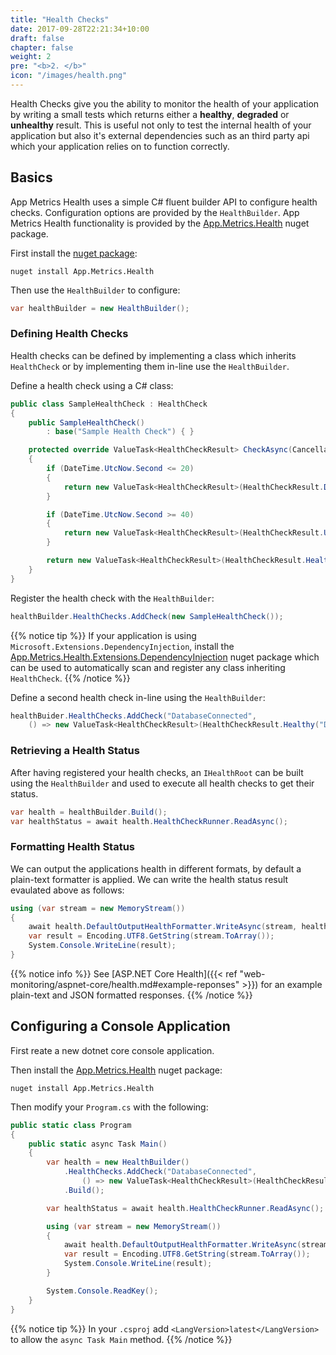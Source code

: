 ```yaml
---
title: "Health Checks"
date: 2017-09-28T22:21:34+10:00
draft: false
chapter: false
weight: 2
pre: "<b>2. </b>"
icon: "/images/health.png"
---
```


Health Checks give you the ability to monitor the health of your application by writing a small tests which returns either a **healthy**, **degraded** or **unhealthy** result. This is useful not only to test the internal health of your application but also it's external dependencies such as an third party api which your application relies on to function correctly.

## Basics

App Metrics Health uses a simple C# fluent builder API to configure health checks. Configuration options are provided by the `HealthBuilder`. App Metrics Health functionality is provided by the [App.Metrics.Health](https://www.nuget.org/packages/App.Metrics.Health/) nuget package.

<i class="fa fa-hand-o-right"></i> First install the [nuget package](https://www.nuget.org/packages/App.Metrics.Health/):

```console
nuget install App.Metrics.Health
```

<i class="fa fa-hand-o-right"></i> Then use the `HealthBuilder` to configure:

```csharp
var healthBuilder = new HealthBuilder();
```

### Defining Health Checks

Health checks can be defined by implementing a class which inherits `HealthCheck` or by implementing them in-line use the `HealthBuilder`.

<i class="fa fa-hand-o-right"></i> Define a health check using a C# class:

```csharp
public class SampleHealthCheck : HealthCheck
{
    public SampleHealthCheck()
        : base("Sample Health Check") { }

    protected override ValueTask<HealthCheckResult> CheckAsync(CancellationToken cancellationToken = default)
    {
        if (DateTime.UtcNow.Second <= 20)
        {
            return new ValueTask<HealthCheckResult>(HealthCheckResult.Degraded());
        }

        if (DateTime.UtcNow.Second >= 40)
        {
            return new ValueTask<HealthCheckResult>(HealthCheckResult.Unhealthy());
        }

        return new ValueTask<HealthCheckResult>(HealthCheckResult.Healthy());
    }
}
```

<i class="fa fa-hand-o-right"></i> Register the health check with the `HealthBuilder`:

```csharp
healthBuilder.HealthChecks.AddCheck(new SampleHealthCheck());
```

{{% notice tip %}}
If your application is using `Microsoft.Extensions.DependencyInjection`, install the [App.Metrics.Health.Extensions.DependencyInjection](https://www.nuget.org/packages/App.Metrics.Health.Extensions.DependencyInjection/) nuget package which can be used to automatically scan and register any class inheriting `HealthCheck`.
{{% /notice %}}

<i class="fa fa-hand-o-right"></i> Define a second health check in-line using the `HealthBuilder`:

```csharp
healthBuider.HealthChecks.AddCheck("DatabaseConnected", 
    () => new ValueTask<HealthCheckResult>(HealthCheckResult.Healthy("Database Connection OK")));
```

### Retrieving a Health Status

After having registered your health checks, an `IHealthRoot` can be built using the `HealthBuilder` and used to execute all health checks to get their status.

```csharp
var health = healthBuilder.Build();
var healthStatus = await health.HealthCheckRunner.ReadAsync();
```

### Formatting Health Status

We can output the applications health in different formats, by default a plain-text formatter is applied. We can write the health status result evaulated above as follows:

```csharp
using (var stream = new MemoryStream())
{
    await health.DefaultOutputHealthFormatter.WriteAsync(stream, healthStatus);
    var result = Encoding.UTF8.GetString(stream.ToArray());
    System.Console.WriteLine(result);
}
```

{{% notice info %}}
See [ASP.NET Core Health]({{< ref "web-monitoring/aspnet-core/health.md#example-reponses" >}}) for an example plain-text and JSON formatted responses.
{{% /notice %}}

## Configuring a Console Application

<i class="fa fa-hand-o-right"></i> First reate a new dotnet core console application.

<i class="fa fa-hand-o-right"></i> Then install the [App.Metrics.Health](https://www.nuget.org/packages/App.Metrics.Health/) nuget package:

```console
nuget install App.Metrics.Health
```

<i class="fa fa-hand-o-right"></i> Then modify your `Program.cs` with the following:

```csharp
public static class Program
{
    public static async Task Main()
    {
        var health = new HealthBuilder()
            .HealthChecks.AddCheck("DatabaseConnected",
                () => new ValueTask<HealthCheckResult>(HealthCheckResult.Healthy("Database Connection OK")))
            .Build();

        var healthStatus = await health.HealthCheckRunner.ReadAsync();

        using (var stream = new MemoryStream())
        {
            await health.DefaultOutputHealthFormatter.WriteAsync(stream, healthStatus);
            var result = Encoding.UTF8.GetString(stream.ToArray());
            System.Console.WriteLine(result);
        }

        System.Console.ReadKey();
    }
}
```

{{% notice tip %}}
In your `.csproj` add `<LangVersion>latest</LangVersion>` to allow the `async Task Main` method.
{{% /notice %}}